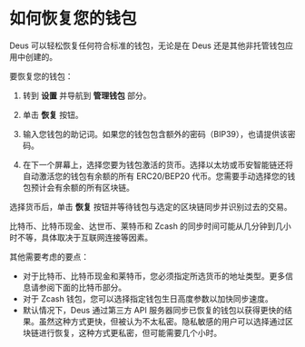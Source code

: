 # 如何恢复您的钱包

Deus 可以轻松恢复任何符合标准的钱包，无论是在 Deus 还是其他非托管钱包应用中创建的。

要恢复您的钱包：

1. 转到 **设置** 并导航到 **管理钱包** 部分。

2. 单击 **恢复** 按钮。

3. 输入您钱包的助记词。如果您的钱包包含额外的密码（BIP39），也请提供该密码。

4. 在下一个屏幕上，选择您要为钱包激活的货币。选择以太坊或币安智能链还将自动激活您的钱包有余额的所有 ERC20/BEP20 代币。您需要手动选择您的钱包预计会有余额的所有区块链。

选择货币后，单击 **恢复** 按钮并等待钱包与选定的区块链同步并识别过去的交易。

比特币、比特币现金、达世币、莱特币和 Zcash 的同步时间可能从几分钟到几小时不等，具体取决于互联网连接等因素。

其他需要考虑的要点：

- 对于比特币、比特币现金和莱特币，您必须指定所选货币的地址类型。更多信息请参阅下面的比特币部分。
- 对于 Zcash 钱包，您可以选择指定钱包生日高度参数以加快同步速度。
- 默认情况下，Deus 通过第三方 API 服务器同步已恢复的钱包以获得更快的结果。虽然这种方式更快，但被认为不太私密。隐私敏感的用户可以选择通过区块链进行恢复，这种方式更私密，但可能需要几个小时。